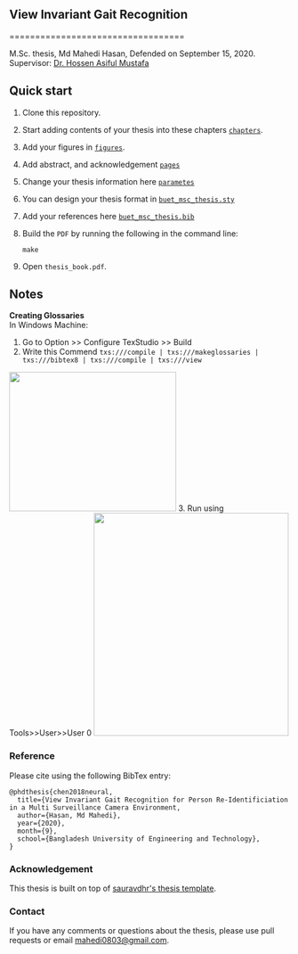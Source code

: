 ## View Invariant Gait Recognition
==================================

M.Sc. thesis, Md Mahedi Hasan, Defended on September 15, 2020. <br />
Supervisor: <a href="https://hossenmustafa.buet.ac.bd/">Dr. Hossen Asiful Mustafa</a> 

## Quick start

1. Clone this repository.
2. Start adding contents of your thesis into these chapters [`chapters`](./chapters).
3. Add your figures in [`figures`](./figures).
4. Add abstract, and acknowledgement [`pages`](./pages)
5. Change your thesis information here  [`parametes`](./parameters)
6. You can design your thesis format in [`buet_msc_thesis.sty`](./buet_msc_thesis.sty)
7. Add your references here [`buet_msc_thesis.bib`](./buet_msc_thesis.bib)
7. Build the `PDF` by running the following in the command line:

    ```
    make
    ```

8. Open `thesis_book.pdf`.

## Notes
<b>Creating Glossaries</b><br/>
In Windows Machine: <br/>
1. Go to Option >> Configure TexStudio >> Build
2. Write this Commend     ``` txs:///compile | txs:///makeglossaries | txs:///bibtex8 | txs:///compile | txs:///view ```
<img src="./appendix/img/nlp.gif" width="300" height="250" />  
3. Run using Tools>>User>>User 0
<img src="./appendix/img/acoustic.gif" width="350" height="400" /> 


### Reference
Please cite using the following BibTex entry:
```
@phdthesis{chen2018neural,
  title={View Invariant Gait Recognition for Person Re-Identificiation in a Multi Surveillance Camera Environment,
  author={Hasan, Md Mahedi},
  year={2020},
  month={9},
  school={Bangladesh University of Engineering and Technology},
}
```

### Acknowledgement

This thesis is built on top of [sauravdhr's thesis template](https://github.com/sauravdhr/qPMS-Sigma).

### Contact

If you have any comments or questions about the thesis, please use pull requests or email <mahedi0803@gmail.com>.
